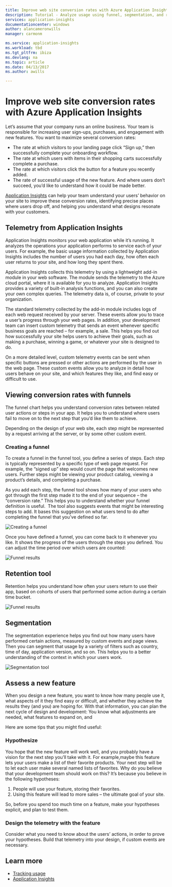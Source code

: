 ```yaml
---
title: Improve web site conversion rates with Azure Application Insights | Microsoft Docs
description: Tutorial - Analyze usage using funnel, segmentation, and retention telemetry.
services: application-insights
documentationcenter: windows
author: alancameronwills
manager: carmonm

ms.service: application-insights
ms.workload: tbd
ms.tgt_pltfrm: ibiza
ms.devlang: na
ms.topic: article
ms.date: 04/13/2017
ms.author: awills

---
```


# Improve web site conversion rates with Azure Application Insights

Let’s assume that your company runs an online business. Your team is responsible for increasing user sign-ups, purchases, and engagement with new features. You want to maximize several conversion rates: 

* The rate at which visitors to your landing page click “Sign up,” then successfully complete your onboarding workflow. 
* The rate at which users with items in their shopping carts successfully complete a purchase. 
* The rate at which visitors click the button for a feature you recently added.  
* The rate of successful usage of the new feature. And where users don’t succeed, you’d like to understand how it could be made better. 

[Application Insights](app-insights-overview.md) can help your team understand your users’ behavior on your site to improve these conversion rates, identifying precise places where users drop off, and helping you understand what designs resonate with your customers. 

## Telemetry from Application Insights 

Application Insights monitors your web application while it’s running. It analyzes the operations your application performs to service each of your users. For example, the basic usage information collected by Application Insights includes the number of users you had each day, how often each user returns to your site, and how long they spent there.  

Application Insights collects this telemetry by using a lightweight add-in module in your web software. The module sends the telemetry to the Azure cloud portal, where it is available for you to analyze. Application Insights provides a variety of built-in analysis functions, and you can also create your own complex queries. The telemetry data is, of course, private to your organization. 

The standard telemetry collected by the add-in module includes logs of each web request received by your server. These events allow you to trace a user’s progress through your web pages. In addition, your development team can insert custom telemetry that sends an event whenever specific business goals are reached – for example, a sale. This helps you find out how successfully your site helps users to achieve their goals, such as making a purchase, winning a game, or whatever your site is designed to do. 

On a more detailed level, custom telemetry events can be sent when specific buttons are pressed or other actions are performed by the user in the web page. These custom events allow you to analyze in detail how users behave on your site, and which features they like, and find easy or difficult to use. 

## Viewing conversion rates with funnels 

The funnel chart helps you understand conversion rates between related user actions or steps in your app. It helps you to understand where users fail to move on to the next step that you’d like them to achieve. 

Depending on the design of your web site, each step might be represented by a request arriving at the server, or by some other custom event. 

### Creating a funnel 

To create a funnel in the funnel tool, you define a series of steps. Each step is typically represented by a specific type of web page request. For example, the “signed up” step would count the page that welcomes new users. Further steps might be viewing your product catalog, viewing a product’s details, and completing a purchase. 

As you add each step, the funnel tool shows how many of your users who got through the first step made it to the end of your sequence – the “conversion rate.” This helps you to understand whether your funnel definition is useful. 
The tool also suggests events that might be interesting steps to add. It bases this suggestion on what users tend to do after completing the funnel that you’ve defined so far. 

![Creating a funnel](./media/app-insights-usage-conversion-rates/add-funnel.png)

Once you have defined a funnel, you can come back to it whenever you like. It shows the progress of the users through the steps you defined. You can adjust the time period over which users are counted: 

![Funnel results](./media/app-insights-usage-conversion-rates/funnel-detail.png)
 
## Retention tool 

Retention helps you understand how often your users return to use their app, based on cohorts of users that performed some action during a certain time bucket. 

![Funnel results](./media/app-insights-usage-conversion-rates/retention-tool.png)

## Segmentation 

The segmentation experience helps you find out how many users have performed certain actions, measured by custom events and page views. Then you can segment that usage by a variety of filters such as country, time of day, application version, and so on. This helps you to a better understanding of the context in which your users work.  

![Segmentation tool](./media/app-insights-usage-conversion-rates/segmentation-tool.png)
 
## Assess a new feature 

When you design a new feature, you want to know how many people use it, what aspects of it they find easy or difficult, and whether they achieve the results they (and you) are hoping for. With that information, you can plan the next cycle of design and development: You know what adjustments are needed, what features to expand on, and  

Here are some tips that you might find useful: 

### Hypothesize

You hope that the new feature will work well, and you probably have a vision for the next step you’ll take with it. For example,maybe this feature lets your users make a list of their favorite products. Your next step will be to let each user make several named lists of favorites. Why do you believe that your development team should work on this? It’s because you believe in the following hypotheses: 

1. People will use your feature, storing their favorites. 
2. Using this feature will lead to more sales – the ultimate goal of your site. 

So, before you spend too much time on a feature, make your hypotheses explicit, and plan to test them. 

### Design the telemetry with the feature

Consider what you need to know about the users’ actions, in order to prove your hypotheses. Build that telemetry into your design, if custom events are necessary. 


## Learn more

* [Tracking usage](app-insights-web-track-usage.md)
* [Application Insights](app-insights-overview.md)